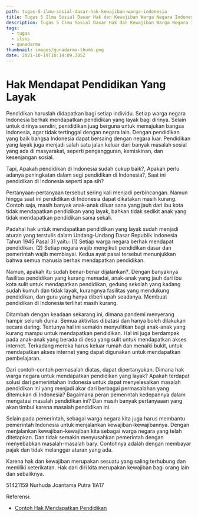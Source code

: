 ```yaml
---
path: tugas-5-ilmu-sosial-dasar-hak-kewajiban-warga-indonesia
title: Tugas 5 Ilmu Sosial Dasar Hak dan Kewajiban Warga Negara Indonesia
description: Tugas 5 Ilmu Sosial Dasar Hak dan Kewajiban Warga Negara Indonesia
tags:
  - tugas
  - ilsos
  - gunadarma
thumbnail: images/gunadarma-thumb.png
date: 2021-10-19T10:14:09.305Z
---
```


# Hak Mendapat Pendidikan Yang Layak

Pendidikan haruslah didapatkan bagi setiap individu. Setiap warga negara Indonesia berhak mendapatkan pendidikan yang layak bagi dirinya. Selain untuk dirinya sendiri, penididikan juag berguna untuk memajukan bangsa Indonesia, agar tidak tertinggal dengan negara lain. Dengan pendidikan yang baik bangsa Indonesia dapat bersaing dengan negara luar. Pendidikan yang layak juga menjadi salah satu jalan keluar dari banyak masalah sosial yang ada di masyarakat, seperti pengangguran, kemiskinan, dan kesenjangan sosial.

Tapi, Apakah pendidikan di Indonesia sudah cukup baik?, Apakah perlu adanya peningkatan dalam segi pendidikan di Indonesia?, Saat ini pendidikan di Indonesia seperti apa sih?

Pertanyaan-pertanyaan tersebut sering kali menjadi perbincangan. Namun hingga saat ini pendidikan di Indonesia dapat dikatakan masih kurang. Contoh saja, masih banyak anak-anak diluar sana yang jauh dari ibu kota tidak mendapatkan pendidikan yang layak, bahkan tidak sedikit anak yang tidak mendapatkan pendidikan sama sekali.

Padahal hak untuk mendapatkan pendidikan yang layak sudah menjadi aturan yang terstulis dalam Undang-Undang Dasar Republik Indonesia Tahun 1945 Pasal 31 yaitu: (1) Setiap warga negara berhak mendapat pendidikan. (2) Setiap negara wajib mengikuti pendidikan dasar dan pemerintah wajib membiayai. Kedua ayat pasal tersebut menunjukkan bahwa semua manusia berhak mendapatkan pendidikan.

Namun, apakah itu sudah benar-benar dijalankan?. Dengan banyaknya fasilitas pendidikan yang kurang memadai, anak-anak yang jauh dari ibu kota sulit untuk mendapatkan pendidikan, gedung sekolah yang kadang sudah kumuh dan tidak layak, kurangnya fasilitas yang mendukung pendidikan, dan guru yang hanya diberi upah seadanya. Membuat pendidikan di Indonesia terlihat masih kurang.

Ditambah dengan keadaan sekarang ini, dimana pandemi menyerang hampir seluruh dunia. Semua aktivitas dibatasi dan hanya boleh dilakukan secara daring. Tentunya hal ini semakin menyulitkan bagi anak-anak yang kurang mampu untuk mendapatkan pendidikan. Hal ini juga berdampak pada anak-anak yang berada di desa yang sulit untuk mendapatkan akses internet. Terkadang mereka harus keluar rumah dan menaiki bukit, untuk mendapatkan akses internet yang dapat digunakan untuk mendapatkan pembelajaran.

Dari contoh-contoh permasalah diatas, dapat dipertanyakan. Dimana hak warga negara untuk mendapatkan pendidikan yang layak? Apakah terdapat solusi dari pemerintahan Indonesia untuk dapat menyelesaikan masalah pendidikan ini yang menjadi akar dari berbagai permasalahan yang ditemukan di Indonesia? Bagaimana peran pemerintah kedepannya dalam mengatasi masalah pendidikan ini? Dan masih banyak pertanyaaan yang akan timbul karena masalah pendidikan ini.

Selain pada pemerintah, sebagai warga negara kita juga harus membantu pemerintah Indonesia untuk menjalankan kewajiban-kewajibannya. Dengan menjalankan kewajiban-kewajiban kita sebagai warga negara yang telah ditetapkan. Dan tidak semakin menyusahkan pemerintah dengan menyebabkan masalah-masalah bary. Contohnya adalah dengan membayar pajak dan tidak melanggar aturan yang ada.

Karena hak dan kewajiban merupakan sesuatu yang saling terhubung dan memiliki keterikatan. Hak dari diri kita merupakan kewajiban bagi orang lain dan sebaliknya.

51421159 Nurhuda Joantama Putra 1IA17

Referensi:

- [Contoh Hak Mendapatkan Pendidikan](https://www.kompas.com/skola/read/2021/08/31/215133669/contoh-hak-mendapatkan-pendidikan)
